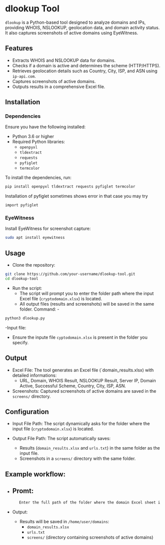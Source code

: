 # dlookup Tool

`dlookup` is a Python-based tool designed to analyze domains and IPs, providing WHOIS, NSLOOKUP, geolocation data, and domain activity status. It also captures screenshots of active domains using EyeWitness.

## Features
- Extracts WHOIS and NSLOOKUP data for domains.
- Checks if a domain is active and determines the scheme (HTTP/HTTPS).
- Retrieves geolocation details such as Country, City, ISP, and ASN using `ip-api.com`.
- Captures screenshots of active domains.
- Outputs results in a comprehensive Excel file.

## Installation

### Dependencies
Ensure you have the following installed:
- Python 3.6 or higher
- Required Python libraries:
  - `openpyxl`
  - `tldextract`
  - `requests`
  - `pyfiglet`
  - `termcolor`

To install the dependencies, run:
```bash
pip install openpyxl tldextract requests pyfiglet termcolor
```
Installation of pyfiglet sometimes shows error in that case you may try 
```bash
import pyfiglet
```

### EyeWitness
Install EyeWitness for screenshot capture:
```bash
sudo apt install eyewitness
```

## Usage

- Clone the repository:
```bash
git clone https://github.com/your-username/dlookup-tool.git
cd dlookup-tool
```

- Run the script:
    - The script will prompt you to enter the folder path where the input Excel file (`cryptodomain.xlsx`) is located.
    - All output files (results and screenshots) will be saved in the same folder.
  Command: - 
```bash
python3 dlookup.py
```

-Input file:
  - Ensure the inpute file `cyptodomain.xlsx` is present in the folder you specify.


## Output

- Excel File: The tool generates an Excel file (`domain_results.xlsx) with detailed informations:
    - URL, Domain, WHOIS Result, NSLOOKUP Result, Server IP, Domain Active, Successful Scheme, Country, City, ISP, ASN.
- Screenshots: Captured screenshots of active domains are saved in the `screens/` directory.

## Configuration

- Input File Path: The script dynamically asks for the folder where the input file (`cryptodomain.xlsx`) is located.

- Output File Path: The script automatically saves:
    - Results (`domain_results.xlsx` and `urls.txt`) in the same folder as the input file.
    - Screenshots in a `screens/` directory with the same folder.

## Example workflow:

- Promt:
    -
   ```bash
      Enter the full path of the folder where the domain Excel sheet is located: /home/user/domains
   ```

- Output:
  - Results will be saved in `/home/user/domains`:
      - `domain_results.xlsx`
      - `urls.txt`
      - `screens/` (directory containing screenshots of active domains) 
